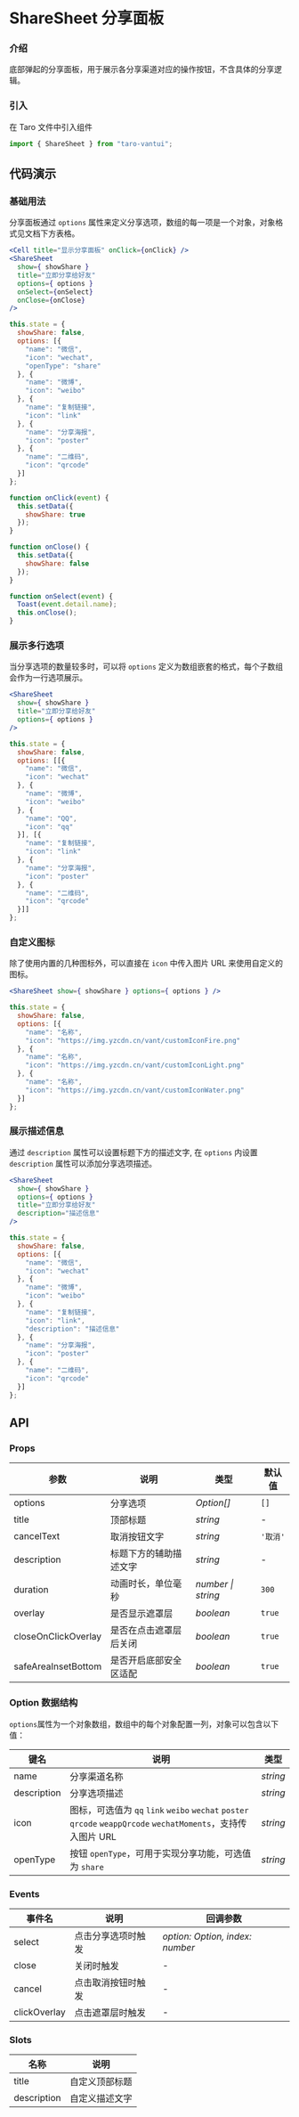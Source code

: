 # ShareSheet 分享面板

### 介绍

底部弹起的分享面板，用于展示各分享渠道对应的操作按钮，不含具体的分享逻辑。

### 引入

在 Taro 文件中引入组件

```javascript
import { ShareSheet } from "taro-vantui"; 
```

## 代码演示

### 基础用法

分享面板通过 `options` 属性来定义分享选项，数组的每一项是一个对象，对象格式见文档下方表格。

```jsx
<Cell title="显示分享面板" onClick={onClick} />
<ShareSheet
  show={ showShare }
  title="立即分享给好友"
  options={ options }
  onSelect={onSelect}
  onClose={onClose}
/> 
```

```javascript
this.state = {
  showShare: false,
  options: [{
    "name": "微信",
    "icon": "wechat",
    "openType": "share"
  }, {
    "name": "微博",
    "icon": "weibo"
  }, {
    "name": "复制链接",
    "icon": "link"
  }, {
    "name": "分享海报",
    "icon": "poster"
  }, {
    "name": "二维码",
    "icon": "qrcode"
  }]
};

function onClick(event) {
  this.setData({
    showShare: true
  });
}

function onClose() {
  this.setData({
    showShare: false
  });
}

function onSelect(event) {
  Toast(event.detail.name);
  this.onClose();
} 
```

### 展示多行选项

当分享选项的数量较多时，可以将 `options` 定义为数组嵌套的格式，每个子数组会作为一行选项展示。

```jsx
<ShareSheet
  show={ showShare }
  title="立即分享给好友"
  options={ options }
/> 
```

```javascript
this.state = {
  showShare: false,
  options: [[{
    "name": "微信",
    "icon": "wechat"
  }, {
    "name": "微博",
    "icon": "weibo"
  }, {
    "name": "QQ",
    "icon": "qq"
  }], [{
    "name": "复制链接",
    "icon": "link"
  }, {
    "name": "分享海报",
    "icon": "poster"
  }, {
    "name": "二维码",
    "icon": "qrcode"
  }]]
}; 
```

### 自定义图标

除了使用内置的几种图标外，可以直接在 `icon` 中传入图片 URL 来使用自定义的图标。

```jsx
<ShareSheet show={ showShare } options={ options } /> 
```

```javascript
this.state = {
  showShare: false,
  options: [{
    "name": "名称",
    "icon": "https://img.yzcdn.cn/vant/customIconFire.png"
  }, {
    "name": "名称",
    "icon": "https://img.yzcdn.cn/vant/customIconLight.png"
  }, {
    "name": "名称",
    "icon": "https://img.yzcdn.cn/vant/customIconWater.png"
  }]
}; 
```

### 展示描述信息

通过 `description` 属性可以设置标题下方的描述文字, 在 `options` 内设置 `description` 属性可以添加分享选项描述。

```jsx
<ShareSheet
  show={ showShare }
  options={ options }
  title="立即分享给好友"
  description="描述信息"
/> 
```

```javascript
this.state = {
  showShare: false,
  options: [{
    "name": "微信",
    "icon": "wechat"
  }, {
    "name": "微博",
    "icon": "weibo"
  }, {
    "name": "复制链接",
    "icon": "link",
    "description": "描述信息"
  }, {
    "name": "分享海报",
    "icon": "poster"
  }, {
    "name": "二维码",
    "icon": "qrcode"
  }]
}; 
```

## API

### Props

| 参数 | 说明 | 类型 | 默认值 |
| --- | --- | --- | --- |
| options | 分享选项 | _Option[]_ | `[]` |
| title | 顶部标题 | _string_ | - |
| cancelText | 取消按钮文字 | _string_ | `'取消'` |
| description | 标题下方的辅助描述文字 | _string_ | - |
| duration | 动画时长，单位毫秒 | _number \| string_ | `300` |
| overlay | 是否显示遮罩层 | _boolean_ | `true` |
| closeOnClickOverlay | 是否在点击遮罩层后关闭 | _boolean_ | `true` |
| safeAreaInsetBottom | 是否开启底部安全区适配 | _boolean_ | `true` |

### Option 数据结构

`options`属性为一个对象数组，数组中的每个对象配置一列，对象可以包含以下值：

| 键名 | 说明 | 类型 |
| --- | --- | --- |
| name | 分享渠道名称 | _string_ |
| description | 分享选项描述 | _string_ |
| icon | 图标，可选值为 `qq` `link` `weibo` `wechat` `poster` `qrcode` `weappQrcode` `wechatMoments`，支持传入图片 URL | _string_ |
| openType | 按钮 `openType`，可用于实现分享功能，可选值为 `share` | _string_ |

### Events

| 事件名        | 说明               | 回调参数                        |
| ------------- | ------------------ | ------------------------------- |
| select        | 点击分享选项时触发 | _option: Option, index: number_ |
| close         | 关闭时触发         | -                               |
| cancel        | 点击取消按钮时触发 | -                               |
| clickOverlay | 点击遮罩层时触发   | -                               |

### Slots

| 名称        | 说明           |
| ----------- | -------------- |
| title       | 自定义顶部标题 |
| description | 自定义描述文字 |
